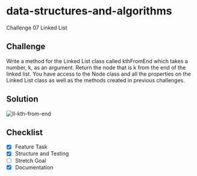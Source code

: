 # data-structures-and-algorithms
Challenge 07 Linked List

## Challenge
Write a method for the Linked List class called kthFromEnd which takes a number, k, as an argument. Return the node that is k from the end of the linked list. You have access to the Node class and all the properties on the Linked List class as well as the methods created in previous challenges. ​

## Solution
![ll-kth-from-end](assests/ll-kth-from-end-whiteboard.jpg)

## Checklist
- [x] Feature Task
- [x] Structure and Testing
- [ ] Stretch Goal
- [x] Documentation